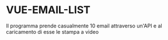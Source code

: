 # VUE-EMAIL-LIST
Il programma prende casualmente 10 email attraverso un'API e al caricamento di esse le stampa a video